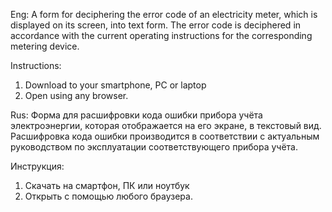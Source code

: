 Eng:
A form for deciphering the error code of an electricity meter, which is displayed on its screen, into text form.
The error code is deciphered in accordance with the current operating instructions for the corresponding metering device.

Instructions:
1. Download to your smartphone, PC or laptop
2. Open using any browser.

Rus:
Форма для расшифровки кода ошибки прибора учёта электроэнергии, которая отображается на его экране, в текстовый вид.
Расшифровка кода ошибки производится в соответствии с актуальным руководством по эксплуатации соответствующего прибора учёта.

Инструкция:

1. Скачать на смартфон, ПК или ноутбук
2. Открыть с помощью любого браузера.
